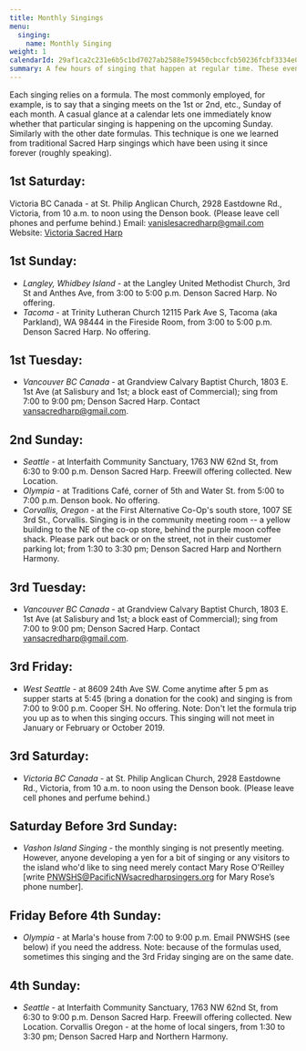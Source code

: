 ```yaml
---
title: Monthly Singings
menu:
  singing:
    name: Monthly Singing
weight: 1
calendarId: 29af1ca2c231e6b5c1bd7027ab2588e759450cbccfcb50236fcbf3334e046eb0@group.calendar.google.com
summary: A few hours of singing that happen at regular time. These events are mostly populated by locals and regulars. As always, everyone is welcome.
---
```


Each singing relies on a formula. The most commonly employed, for example, is to say that a singing meets on the 1st or 2nd, etc., Sunday of each month. A casual glance at a calendar lets one immediately know whether that particular singing is happening on the upcoming Sunday. Similarly with the other date formulas. This technique is one we learned from traditional Sacred Harp singings which have been using it since forever (roughly speaking).
## 1st Saturday:
Victoria BC Canada - at St. Philip Anglican Church, 2928 Eastdowne Rd., Victoria, from 10 a.m. to noon using the Denson book. (Please leave cell phones and perfume behind.)
Email: vanislesacredharp@gmail.com
Website: [Victoria Sacred Harp](https://victoriasacredharp.wordpress.com/)
## 1st Sunday:
- *Langley, Whidbey Island* - at the Langley United Methodist Church, 3rd St and Anthes Ave, from 3:00 to 5:00 p.m. Denson Sacred Harp. No offering.
- *Tacoma* - at Trinity Lutheran Church 12115 Park Ave S, Tacoma (aka Parkland), WA 98444 in the Fireside Room, from 3:00 to 5:00 p.m. Denson Sacred Harp. No offering.
## 1st Tuesday:
- *Vancouver BC Canada* - at Grandview Calvary Baptist Church, 1803 E. 1st Ave (at Salisbury and 1st; a block east of Commercial); sing from 7:00 to 9:00 pm; Denson Sacred Harp. 
Contact vansacredharp@gmail.com.
## 2nd Sunday:
- *Seattle* - at Interfaith Community Sanctuary, 1763 NW 62nd St, from 6:30 to 9:00 p.m. Denson Sacred Harp. Freewill offering collected. New Location.
- *Olympia* - at Traditions Café, corner of 5th and Water St. from 5:00 to 7:00 p.m. Denson book. No offering.
- *Corvallis, Oregon* - at the First Alternative Co-Op's south store, 1007 SE 3rd St., Corvallis. Singing is in the community meeting room -- a yellow building to the NE of the co-op store, behind the purple moon coffee shack. Please park out back or on the street, not in their customer parking lot; from 1:30 to 3:30 pm; Denson Sacred Harp and Northern Harmony.
## 3rd Tuesday:
- *Vancouver BC Canada* - at Grandview Calvary Baptist Church, 1803 E. 1st Ave (at Salisbury and 1st; a block east of Commercial); sing from 7:00 to 9:00 pm; Denson Sacred Harp. 
Contact vansacredharp@gmail.com.
## 3rd Friday:
- *West Seattle* - at 8609 24th Ave SW. Come anytime after 5 pm as supper starts at 5:45 (bring a donation for the cook) and singing is from 7:00 to 9:00 p.m. Cooper SH. No offering. Note: Don't let the formula trip you up as to when this singing occurs. This singing will not meet in January or February or October 2019.
## 3rd Saturday:
- *Victoria BC Canada* - at St. Philip Anglican Church, 2928 Eastdowne Rd., Victoria, from 10 a.m. to noon using the Denson book. (Please leave cell phones and perfume behind.) 
## Saturday Before 3rd Sunday:
- *Vashon Island Singing* - the monthly singing is not presently meeting. However, anyone developing a yen for a bit of singing or any visitors to the island who'd like to sing need merely contact Mary Rose O'Reilley [write  PNWSHS@PacificNWsacredharpsingers.org for Mary Rose’s phone number].
## Friday Before 4th Sunday:
- *Olympia* - at Marla's house from 7:00 to 9:00 p.m. Email PNWSHS (see below) if you need the address. Note: because of the formulas used, sometimes this singing and the 3rd Friday singing are on the same date.
## 4th Sunday:
- *Seattle* - at Interfaith Community Sanctuary, 1763 NW 62nd St, from 6:30 to 9:00 p.m. Denson Sacred Harp. Freewill offering collected. New Location.
Corvallis Oregon - at the home of local singers, from 1:30 to 3:30 pm; Denson Sacred Harp and Northern Harmony.